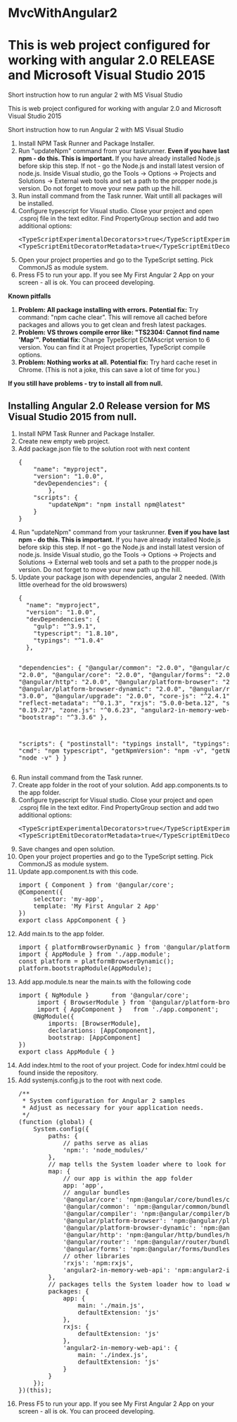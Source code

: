 # MvcWithAngular2

<h1>This is web project configured for working with angular 2.0 RELEASE and Microsoft Visual Studio 2015</h1>
Short instruction how to run angular 2 with MS Visual Studio

This is web project configured for working with angular 2.0 and Microsoft Visual Studio 2015

Short instruction how to run Angular 2 with MS Visual Studio

<ol><li> Install NPM Task Runner and Package Installer.</li>

<li> Run "updateNpm" command from your taskrunner. <strong>Even if you have last npm - do this. This is important. </strong>
If you have already installed Node.js before skip this step. If not - go the Node.js and install latest version of node.js. 
Inside Visual studio, go the Tools -> Options -> Projects and Solutions -> External web tools and set a path to the propper node.js version. 
Do not forget to move your new path up the hill.</li>

<li> Run install command from the Task runner. Wait untill all packages will be installed.</li>

<li> Configure typescript for Visual studio. Close your project and open .csproj file in the text editor. 
Find PropertyGroup section and add two additional options:
<pre>&#60;TypeScriptExperimentalDecorators&#62;true&#60;/TypeScriptExperimentalDecorators&#62;
&#60;TypeScriptEmitDecoratorMetadata&#62;true&#60;/TypeScriptEmitDecoratorMetadata&#62;
</pre></li>

<li> Open your project properties and go to the TypeScript setting. Pick CommonJS as module system. </li>

<li> Press F5 to run your app. If you see My First Angular 2 App on your screen - all is ok. You can proceed developing. </li></ol>
<strong> Known pitfalls </strong>
<ol>
<li><strong>Problem: All package installing with errors.</strong>
<strong>Potential fix:</strong> Try command:  "npm cache clear". This will remove all cached before packages and allows you to get clean and fresh latest packages.</li>

<li><strong>Problem: VS throws compile error like: "TS2304: Cannot find name 'Map'".</strong>
<strong>Potential fix:</strong> Change TypeScript ECMAscript version to 6 version. You can find it at Project properties, TypeScript compile options.</li>

<li><strong> Problem: Nothing works at all.</strong>
<strong>Potential fix:</strong> Try hard cache reset in Chrome. (This is not a joke, this can save a lot of time for you.)</li> </ol>
<strong>If you still have problems - try to install all from null.</strong>

<h2>Installing Angular 2.0 Release version for MS Visual Studio 2015 from null.</h2>
<ol>
<li>Install NPM Task Runner and Package Installer.</li>
<li>Create new empty web project.</li>
<li>Add package.json file to the solution root with next content
<pre>
{
    "name": "myproject",
    "version": "1.0.0",
    "devDependencies": {
        },
    "scripts": {
        "updateNpm": "npm install npm@latest"
    }
} 
</pre>
</li>
<li>Run "updateNpm" command from your taskrunner. <strong>Even if you have last npm - do this. This is important.</strong>
If you have already installed Node.js before skip this step. If not - go the Node.js and install latest version of node.js.
Inside Visual studio, go the Tools -> Options -> Projects and Solutions -> External web tools and set a path to the propper node.js version. Do not forget to move your new path up the hill.</li>
<li>Update your package json with dependencies, angular 2 needed. (With little overhead for the old browswers)
<pre>
{
  "name": "myproject",
  "version": "1.0.0",
  "devDependencies": {
    "gulp": "^3.9.1",
    "typescript": "1.8.10",
    "typings": "^1.0.4"
  },

  "dependencies": {
    "@angular/common": "2.0.0",
    "@angular/compiler": "2.0.0",
    "@angular/core": "2.0.0",
    "@angular/forms": "2.0.0",
    "@angular/http": "2.0.0",
    "@angular/platform-browser": "2.0.0",
    "@angular/platform-browser-dynamic": "2.0.0",
    "@angular/router": "3.0.0",
    "@angular/upgrade": "2.0.0",
    "core-js": "^2.4.1",
    "reflect-metadata": "^0.1.3",
    "rxjs": "5.0.0-beta.12",
    "systemjs": "0.19.27",
    "zone.js": "^0.6.23",
    "angular2-in-memory-web-api": "0.0.20",
    "bootstrap": "^3.3.6"
  },

  "scripts": {
    "postinstall": "typings install",
    "typings": "typings",
    "cmd": "npm typescript",
    "getNpmVersion": "npm -v",
    "getNodeVersion": "node -v"
  }
}</pre></li>

<li>Run install command from the Task runner.</li>
<li>Create app folder in the root of your solution. Add app.components.ts to the app folder.</li>
<li>Configure typescript for Visual studio. Close your project and open .csproj file in the text editor. Find PropertyGroup section and add two additional options: 
<pre>
&#60;TypeScriptExperimentalDecorators&#62;true&#60;/TypeScriptExperimentalDecorators&#62;
&#60;TypeScriptEmitDecoratorMetadata&#62;true&#60;/TypeScriptEmitDecoratorMetadata&#62;</pre>
<li>Save changes and open solution.</li>
<li>Open your project properties and go to the TypeScript setting. Pick CommonJS as module system.</li>
<li>Update app.component.ts with this code.
<pre>
import { Component } from '@angular/core';
@Component({
    selector: 'my-app',
    template: 'My First Angular 2 App'
})
export class AppComponent { }  </pre></li>

<li>Add main.ts to the app folder.
<pre>import { platformBrowserDynamic } from '@angular/platform-browser-dynamic';
import { AppModule } from './app.module';
const platform = platformBrowserDynamic();
platform.bootstrapModule(AppModule);</pre></li>

<li>Add app.module.ts near the main.ts with the following code 
<pre>import { NgModule }      from '@angular/core';
     import { BrowserModule } from '@angular/platform-browser';
     import { AppComponent }   from './app.component';
    @NgModule({
        imports: [BrowserModule],
        declarations: [AppComponent],
        bootstrap: [AppComponent]
})
export class AppModule { }
</pre></li>

<li>Add index.html to the root of your project. Code for index.html could be found inside the repository. </li>

<li>Add systemjs.config.js to the root with next code.
<pre>/**
 * System configuration for Angular 2 samples
 * Adjust as necessary for your application needs.
 */
(function (global) {
    System.config({
        paths: {
            // paths serve as alias
            'npm:': 'node_modules/'
        },
        // map tells the System loader where to look for things
        map: {
            // our app is within the app folder
            app: 'app',
            // angular bundles
            '@angular/core': 'npm:@angular/core/bundles/core.umd.js',
            '@angular/common': 'npm:@angular/common/bundles/common.umd.js',
            '@angular/compiler': 'npm:@angular/compiler/bundles/compiler.umd.js',
            '@angular/platform-browser': 'npm:@angular/platform-browser/bundles/platform-browser.umd.js',
            '@angular/platform-browser-dynamic': 'npm:@angular/platform-browser-dynamic/bundles/platform-browser-dynamic.umd.js',
            '@angular/http': 'npm:@angular/http/bundles/http.umd.js',
            '@angular/router': 'npm:@angular/router/bundles/router.umd.js',
            '@angular/forms': 'npm:@angular/forms/bundles/forms.umd.js',
            // other libraries
            'rxjs': 'npm:rxjs',
            'angular2-in-memory-web-api': 'npm:angular2-in-memory-web-api',
        },
        // packages tells the System loader how to load when no filename and/or no extension
        packages: {
            app: {
                main: './main.js',
                defaultExtension: 'js'
            },
            rxjs: {
                defaultExtension: 'js'
            },
            'angular2-in-memory-web-api': {
                main: './index.js',
                defaultExtension: 'js'
            }
        }
    });
})(this);
</pre></li>
<li>Press F5 to run your app. If you see My First Angular 2 App on your screen - all is ok. You can proceed developing.</li>
</ol>

